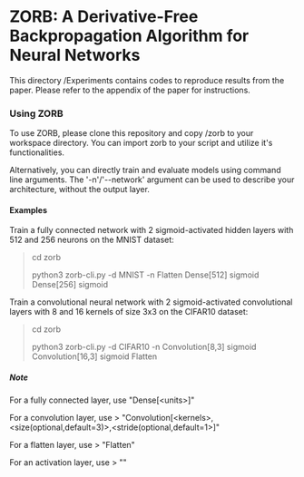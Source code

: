 # ZORB: A Derivative-Free Backpropagation Algorithm for Neural Networks

This directory /Experiments contains codes to reproduce results from the paper.
Please refer to the appendix of the paper for instructions.

### Using ZORB

To use ZORB, please clone this repository and copy /zorb to your workspace directory.
You can import zorb to your script and utilize it's functionalities.

Alternatively, you can directly train and evaluate models using command line arguments.
The '-n'/'--network' argument can be used to describe your architecture, without the output layer.

#### Examples

Train a fully connected network with 2 sigmoid-activated hidden layers with 512 and 256 neurons on the MNIST dataset:

> cd zorb
>
> python3 zorb-cli.py -d MNIST -n Flatten Dense[512] sigmoid Dense[256] sigmoid

Train a convolutional neural network with 2 sigmoid-activated convolutional layers with 8 and 16 kernels of size 3x3 on the CIFAR10 dataset:

> cd zorb
>
> python3 zorb-cli.py -d CIFAR10 -n Convolution[8,3] sigmoid Convolution[16,3] sigmoid Flatten

##### Note

For a fully connected layer, use "Dense[\<units\>]"
  
For a convolution layer, use > "Convolution[\<kernels\>,\<size(optional,default=3)\>,\<stride(optional,default=1\>]"
  
For a flatten layer, use > "Flatten"

For an activation layer, use > "<activation>"
